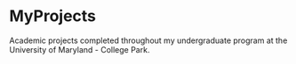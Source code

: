 # MyProjects
Academic projects completed throughout my undergraduate program at the University of Maryland - College Park.
